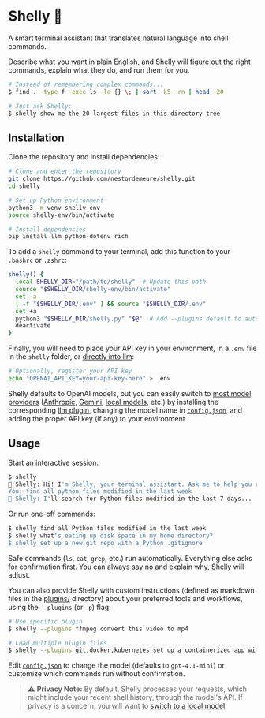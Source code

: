 # Shelly 🐚

A smart terminal assistant that translates natural language into shell commands.

Describe what you want in plain English, and Shelly will figure out the right commands, explain what they do, and run them for you.

```sh
# Instead of remembering complex commands...
$ find . -type f -exec ls -la {} \; | sort -k5 -rn | head -20

# Just ask Shelly:
$ shelly show me the 20 largest files in this directory tree
```

## Installation

Clone the repository and install dependencies:

```sh
# Clone and enter the repository
git clone https://github.com/nestordemeure/shelly.git
cd shelly

# Set up Python environment
python3 -m venv shelly-env
source shelly-env/bin/activate

# Install dependencies
pip install llm python-dotenv rich
```

To add a `shelly` command to your terminal, add this function to your `.bashrc` or `.zshrc`:

```sh
shelly() {
  local SHELLY_DIR="/path/to/shelly"  # Update this path
  source "$SHELLY_DIR/shelly-env/bin/activate"
  set -a
  [ -f "$SHELLY_DIR/.env" ] && source "$SHELLY_DIR/.env"
  set +a
  python3 "$SHELLY_DIR/shelly.py" "$@"  # Add --plugins default to auto-load your plugins/default.md
  deactivate
}
```

Finally, you will need to place your API key in your environment, in a `.env` file in the `shelly` folder, or [directly into llm](https://llm.datasette.io/en/latest/setup.html#api-keys):

```sh
# Optionally, register your API key
echo "OPENAI_API_KEY=your-api-key-here" > .env
```

Shelly defaults to OpenAI models, but you can easily switch to [most model providers](https://llm.datasette.io/en/latest/plugins/directory.html) ([Anthropic](https://github.com/simonw/llm-anthropic), [Gemini](https://github.com/simonw/llm-gemini), [local models](https://llm.datasette.io/en/latest/plugins/directory.html#local-models), etc.) by installing the corresponding [llm plugin](https://llm.datasette.io/en/latest/plugins/installing-plugins.html), changing the model name in [`config.json`](./config.json), and adding the proper API key (if any) to your environment.

## Usage

Start an interactive session:

```sh
$ shelly
🐚 Shelly: Hi! I'm Shelly, your terminal assistant. Ask me to help you run any shell commands!
You: find all python files modified in the last week
🐚 Shelly: I'll search for Python files modified in the last 7 days...
```

Or run one-off commands:

```sh
$ shelly find all Python files modified in the last week
$ shelly what's eating up disk space in my home directory?
$ shelly set up a new git repo with a Python .gitignore
```

Safe commands (`ls`, `cat`, `grep`, etc.) run automatically. Everything else asks for confirmation first. You can always say no and explain why, Shelly will adjust.

You can also provide Shelly with custom instructions (defined as markdown files in the [plugins/](./plugins/) directory) about your preferred tools and workflows, using the `--plugins` (or `-p`) flag:

```sh
# Use specific plugin
$ shelly --plugins ffmpeg convert this video to mp4

# Load multiple plugin files
$ shelly --plugins git,docker,kubernetes set up a containerized app with CI/CD
```

Edit [`config.json`](./config.json) to change the model (defaults to `gpt-4.1-mini`) or customize which commands run without confirmation.

> ⚠️ **Privacy Note:** By default, Shelly processes your requests, which might include your recent shell history, through the model's API. If privacy is a concern, you will want to [switch to a local model](https://llm.datasette.io/en/latest/plugins/directory.html#local-models).